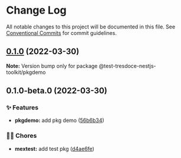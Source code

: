 # Change Log

All notable changes to this project will be documented in this file.
See [Conventional Commits](https://conventionalcommits.org) for commit guidelines.

## [0.1.0](https://github.com/tresdoce/tresdoce-nestjs-toolkit-test/compare/@test-tresdoce-nestjs-toolkit/pkgdemo@0.1.0-beta.0...@test-tresdoce-nestjs-toolkit/pkgdemo@0.1.0) (2022-03-30)

**Note:** Version bump only for package @test-tresdoce-nestjs-toolkit/pkgdemo

## 0.1.0-beta.0 (2022-03-30)

### ✨ Features

- **pkgdemo:** add pkg demo ([56b6b34](https://github.com/tresdoce/tresdoce-nestjs-toolkit-test/commit/56b6b348372c8c4d5f44216ca1c2c5df1e4d6363))

### 👨‍💻 Chores

- **mextest:** add test pkg ([d4ae6fe](https://github.com/tresdoce/tresdoce-nestjs-toolkit-test/commit/d4ae6fe0354220cd643125d6b7b254eee9969ce7))
